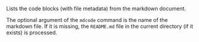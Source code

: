 Lists the code blocks (with file metadata) from the markdown document.

The optional argument of the `mdcode` command is the name of the markdown file. If it is missing, the `README.md` file in the current directory (if it exists) is processed.
